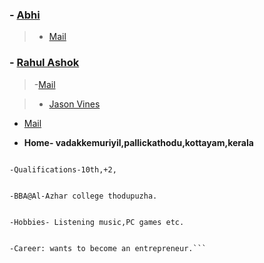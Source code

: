 ### - [Abhi](https://github.com/@cruiz24)
  > - [Mail](sushamalayam@gmail.com)


### - [Rahul Ashok](https://github.com/@rahul4219)


   >-[Mail](rahulashok964@gmail.com)

 > - [Jason Vines](https://github.com/@Masstat2)

-	 [Mail](masstat.jv@gmail.com)

- **Home- vadakkemuriyil,pallickathodu,kottayam,kerala**
```

-Qualifications-10th,+2,


-BBA@Al-Azhar college thodupuzha.


-Hobbies- Listening music,PC games etc.


-Career: wants to become an entrepreneur.```
